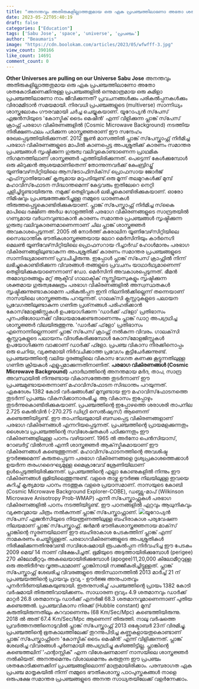 ```yaml
---
title: "അനന്തവും അതിരുകളില്ലാത്തതുമായ ഒരു ഏക പ്രപഞ്ചത്തിലാണോ അതോ ശതകോടിക്കണക്കിനുള്ള പ്രപഞ്ചംങ്ങളില്‍ ഒന്നുമാത്രമായ ഒരു കുമിളാ പ്രപഞ്ചത്തിലാണോ നാം ജീവിക്കുന്നത്?"
date: 2023-05-22T05:40:19
draft: false
categories: ["Education"]
tags: ['Sabu Jose', 'space', 'universe', 'പ്രപഞ്ചം']
author: "Beaumaris"
image: "https://cdn.boolokam.com/articles/2023/05/wfwfff-3.jpg"
view_count: 390166
like_count: 14691
comment_count: 0
---
```


**Other Universes are pulling on our Universe** **Sabu Jose** അനന്തവും അതിരുകളില്ലാത്തതുമായ ഒരു ഏക പ്രപഞ്ചത്തിലാണോ അതോ ശതകോടിക്കണക്കിനുള്ള പ്രപഞ്ചങ്ങളില്‍ ഒന്നുമാത്രമായ ഒരു കുമിളാ പ്രപഞ്ചത്തിലാണോ നാം ജീവിക്കുന്നത്? പ്രവചനങ്ങള്‍ക്കും പരികല്‍പ്പനകള്‍ക്കും വിരാമമിടാന്‍ സമയമായി. നിരവധി പ്രപഞ്ചങ്ങളുടെ (multiverse) സാന്നിധ്യം ശാസ്ത്രലോകം ഗൗരവമായി ചര്‍ച്ച ചെയ്യുകയാണ്. യൂറോപ്യന്‍ സ്‌പേസ് ഏജന്‍സിയുടെ 'കോസ്മിക് ടൈം മെഷീന്‍' എന്ന് വിളിക്കുന്ന പ്ലാങ്ക് സ്‌പേസ് ക്രാഫ്റ്റ് പരഭാഗ വികിരണങ്ങളില്‍ (Cosmic Microwave Background) നടത്തിയ നിരീക്ഷണഫലം പഠിക്കുന്ന ശാസ്ത്രജ്ഞരാണ് ഈ സന്ദേഹം രേഖപ്പെടുത്തിയിരിക്കുന്നത്. 2012 ജൂണ്‍ മാസത്തില്‍ പ്ലാങ്ക് സ്‌പേസ്ക്രാഫ്റ്റ് നിര്‍മിച്ച പരഭാഗ വികിരണങ്ങളുടെ മാപില്‍ കാണപ്പെട്ട അപശ്രുതിക്ക് കാരണം സമാന്തര പ്രപഞ്ചങ്ങള്‍ സൃഷ്ടിക്കുന്ന ഗുരുത്വ വലിവുകൊണ്ടാണെന്ന പ്രാഥമിക നിഗമനത്തിലാണ് ശാസ്ത്രജ്ഞര്‍ എത്തിയിരിക്കുന്നത്. പെട്ടെന്ന് കേള്‍ക്കുമ്പോള്‍ ഒരു കിറുക്കന്‍ ആശയമാണിതെന്ന് തോന്നുന്നവര്‍ക്ക് കേംബ്രിഡ്ജ് യൂണിവേഴ്‌സിറ്റിയിലെ ആസ്‌ട്രോഫിസിക്‌സ് പ്രൊഫസായ ജോര്‍ജ് എഫ്‌സ്താതിയോക്ക് കൃത്യമായ മറുപടിയുണ്ട്.ഒരു മൂന്ന് തലമുറകള്‍ക്ക് മുമ്പ് മഹാവിസ്‌ഫോടന സിദ്ധാന്തമെന്ന് കേട്ടവരും ഇതിലേറെ നെറ്റി ചുളിച്ചിട്ടുണ്ടായിരുന്നു. നമുക്ക് തെളിവുകള്‍ ലഭിച്ചുകൊണ്ടിരിക്കുകയാണ്. ഓരോ നിമിഷവും പ്രപഞ്ചത്തേക്കുറിച്ചുള്ള നമ്മുടെ ധാരണകൾ തിരുത്തപ്പെട്ടുകൊണ്ടിരിക്കുകയാണ്. [](https://cdn.boolokam.com/articles/2023/05/wfwfff-3.jpg)പ്ലാങ്ക് സ്‌പേസ്ക്രാഫ്റ്റ് നിര്‍മിച്ച സ്‌കൈ മാപിലെ ദക്ഷിണ അര്‍ധ ഗോളത്തില്‍ പരഭാഗ വികിരണങ്ങളുടെ സാന്ദ്രതയില്‍ ഗണ്യമായ വര്‍ധനവുണ്ടാകാന്‍ കാരണം സമാന്തര പ്രപഞ്ചങ്ങള്‍ സൃഷ്ടിക്കുന്ന ഗുരുത്വ വലിവുകാരണമാണെന്നാണ് ചില പ്ലാങ്ക് ശാസ്ത്രജ്ഞര്‍ അവകാശപ്പെടുന്നത്. 2005 ല്‍ നോര്‍ത്ത് കരോലിന യൂണിവേഴ്‌സിറ്റിയിലെ സൈദ്ധാന്തിക ഭൗതികശാസ്ത്രജ്ഞയായ ലോറ മെര്‍സിനിയും കാര്‍നെഗി മെലണ്‍ യൂണിവേഴ്‌സിറ്റിയിലെ പ്രൊഫസറായ റിച്ചാര്‍ഡ് ഹോള്‍മാനും പരഭാഗ വികിരണങ്ങളിലുണ്ടാകുന്ന അപശ്രുതിക്ക് കാരണം സമാന്തര പ്രപഞ്ചങ്ങളുടെ സാന്നിദ്ധ്യമാണെന്ന് പ്രവചിച്ചിരുന്നു. ഇപ്പോള്‍ പ്ലാങ്ക് സ്‌പേസ് ക്രാഫ്റ്റില്‍ നിന്ന് ലഭിച്ചുകൊണ്ടിരിക്കുന്ന വിവരങ്ങള്‍ തങ്ങളുടെ പ്രവചനം യാഥാര്‍ഥ്യമാണെന്ന് തെളിയിക്കുകയാണെന്നാണ് ഡോ. മെര്‍സിനി അവകാശപ്പെടുന്നത്. ഭീമന്‍ തമോദ്വാരങ്ങളും മറ്റ് ആക്ടീവ് ഗാലാക്ടിക് ന്യൂസ്ലിയസുകളും സൃഷ്ടിക്കുന്ന ശക്തമായ ഗുരുത്വക്ഷേത്രം പരഭാഗ വികിരണങ്ങളില്‍ അസ്വസ്ഥതകള്‍ സൃഷ്ടിക്കുന്നുണ്ടാകാമെന്ന പരികല്‍പ്പന ഇനി നിലനില്‍ക്കില്ലെന്ന് തന്നെയാണ് നാസയിലെ ശാസ്ത്രജ്ഞരും പറയുന്നത്. ഗാലക്‌സി ക്ലസ്റ്ററുകളുടെ പലായന പ്രവേഗത്തിലുണ്ടാകുന്ന ഗണിത പ്രശ്‌നങ്ങള്‍ പരിഹരിക്കാന്‍ കോസ്‌മോളജിസ്റ്റുകള്‍ ഉപയോഗിക്കുന്ന 'ഡാര്‍ക്ക് ഫ്‌ളോ' പ്രതിഭാസം പുനപരിശോധനക്ക് വിധേയമാക്കേണ്ടതാണെന്നും പ്ലാങ്ക് ഡാറ്റ അപഗ്രഥിച്ച ശാസ്ത്രജ്ഞര്‍ വിലയിരുത്തുന്നു. 'ഡാര്‍ക്ക് ഫ്‌ളോ' പ്രതിഭാസം എന്നൊന്നില്ലെന്നാണ് പ്ലാങ്ക് സ്‌പേസ് ക്രാഫ്റ്റ് നല്‍കുന്ന വിവരം. ഗാലക്‌സി ക്ലസ്റ്ററുകളുടെ പലായനം വിദശീകരിക്കുമ്പോള്‍ കോസ്‌മോളജിസ്റ്റുകള്‍ ഉപയോഗിക്കുന്ന വാക്കാണ് ഡാര്‍ക്ക് ഫ്ളോ. പ്രപഞ്ച വികാസ നിരക്കിനൊപ്പം ഒരു ചെറിയ, വ്യക്തമായി നിര്‍വചിക്കാത്ത പ്രവേഗം കൂട്ടിചേര്‍ക്കുന്നുണ്ട്. പ്രപഞ്ചയത്തിന്റെ വലിയ ദൂരങ്ങളിലെ വികാസ വേഗത കണക്കു കൂട്ടുന്നതിലുള്ള ഗണിത ക്രിയകള്‍ എളുപ്പമാക്കുന്നതിനാണിത്. **പരഭാഗ വികിരണങ്ങള്‍ (Cosmic Microwave Background)** പദാര്‍ഥത്തിന്റെ അനന്തമായ മര്‍ദ, താപ, സാന്ദ്ര അവസ്ഥയില്‍ നിന്നുണ്ടായ വികാസത്തേത്ത തുടര്‍ന്നാണ് ഈ പ്രപഞ്ചമുണ്ടായതെന്നാണ് മഹാവിസ്‌ഫോടന സിദ്ധാന്തം പറയുന്നത്. ഏകദേശം 1382 കോടി വര്‍ഷങ്ങള്‍ക്ക് മുമ്പുണ്ടായ ഈ മഹാവിസ്‌ഫോടനത്തെ തുടര്‍ന്ന് പ്രപഞ്ചം വികസിക്കാനാരംഭിച്ചു. ആ വികാസം ഇപ്പോഴും തുടര്‍ന്നുകൊണ്ടിരിക്കുകയാണ്. പ്രപഞ്ചത്തിന്റെ ഇപ്പോഴത്തെ ശരാശരി താപനില 2.725 കെല്‍വിന്‍ (-270.275 ഡിഗ്രി സെല്‍ഷ്യസ്) ആണെന്ന് കണ്ടെത്തിയിട്ടുണ്ട്. ഈ താപനിലയുമായി ബന്ധപ്പെട്ട വികിരണങ്ങളാണ് പരഭാഗ വികിരണങ്ങള്‍ എന്നറിയപ്പെടുന്നത്. പ്രപഞ്ചത്തിന്റെ പ്രായമളക്കുന്നതും ശൈശവ പ്രപഞ്ചത്തിന്റെ സവിശേഷതകള്‍ പഠിക്കുന്നതും ഈ വികിരണങ്ങളിലുള്ള പഠനം വഴിയാണ്. 1965 ല്‍ അര്‍നോ പെന്‍സിയാസ്, റോബര്‍ട്ട് വില്‍സന്‍ എന്നീ ശാസ്ത്രജ്ഞര്‍ ആക്‌സ്മികമായാണ് ഈ വികിരണങ്ങള്‍ കണ്ടെത്തുന്നത്. മഹാവിസ്‌ഫോടനത്തിന്റെ അവശിഷ്ട ഊര്‍ജ്ജമെന്ന് കരുതപ്പെടുന്ന പരഭാഗ വികിരണങ്ങളെ ദൃശ്യപ്രകാശത്തെക്കാള്‍ ഉയര്‍ന്ന തരംഗദൈഘ്യമുള്ള മൈക്രാവേവ് ശ്രേണിയിലാണ് ഉള്‍പ്പെടുത്തിയിരിക്കുന്നത്. പ്രപഞ്ചത്തിന്റെ എല്ലാ കോണുകളില്‍ നിന്നും ഈ വികിരണങ്ങള്‍ ഭൂമിയിലെത്തുന്നുണ്ട്. വളരെ താഴ്ന്ന ഊര്‍ജ്ജ നിലയിലുള്ള ഇവയെ കുറിച്ച് കൃത്യമായ പഠനം നടത്തുക വളരെ പ്രയാസമാണ്. നാസയുടെ കോബി (Cosmic Microwave Background Explorer-COBE), ഡബ്ല്യു-മാപ് (Wilkinson Microwave Anisotropy Prob-WMAP) എന്നീ സ്‌പേസ്ക്രാഫ്റ്റുകള്‍ പരഭാഗ വികിരണങ്ങളില്‍ പഠനം നടത്തിയിട്ടുണ്ട്. ഈ പഠനങ്ങളില്‍ ഏറ്റവും ആധുനികവും വ്യക്തവുമായ ചിത്രം നല്‍കുന്നത് പ്ലാങ്ക് സ്‌പേസ്ക്രാഫ്റ്റാണ്. [![](https://cdn.boolokam.com/articles/2023/05/wfwfwf-3-1024x576.jpg)](https://cdn.boolokam.com/articles/2023/05/wfwfwf-3.jpg)യൂറോപ്യന്‍ സ്‌പേസ് ഏജന്‍സിയുടെ നിയന്ത്രണത്തിലുള്ള ബഹിരാകാശ പര്യവേഷണ നിലയമാണ് പ്ലാങ്ക് സ്‌പേസ്ക്രാഫ്റ്റ്. ജര്‍മന്‍ ഭൗതികശാസ്ത്രജ്ഞനായ മാക്‌സ് പ്ലാങ്കിന്റെ സ്മരണയിലാണ് ഈ ബഹിരാകാശ പേടകത്തിന് പ്ലാങ്ക് എന്ന് നാമകരണം ചെയ്തിട്ടുള്ളത്. പരഭാഗവികിരണങ്ങളുടെ അപശ്രുതികള്‍ നിരീക്ഷിക്കുന്നതിനുവേണ്ടി സവിശേഷമായി രൂപകല്‍പ്പന നിര്‍വഹിച്ച ഈ പേടകം 2009 മെയ് 14 നാണ് വിക്ഷേപിച്ചത്. ഭൂമിയുടെ അടുത്തായിരിക്കുമ്പോള്‍ (perigee) 270 കിലോമീറ്ററും അകലെയായിരിക്കുമ്പോള്‍ (apogee)11,20,000 കിലോമീറ്ററുള്ള ഒരു അതിദീര്‍ഘ വൃത്തപഥമാണ് പ്ലാങ്കിനായി സജ്ജീകരിച്ചിട്ടുള്ളത്. പ്ലാങ്ക് സ്‌പേസ്ക്രാഫ്റ്റ് ശേഖരിച്ച വിവരങ്ങളുടെ അടിസ്ഥാനത്തില്‍ 2013 മാര്‍ച്ച് 21 ന് പ്രപഞ്ചയത്തിന്റെ പ്രായവും ദ്രവ്യ - ഊര്‍ജ്ജ അനുപാതവും പുനര്‍നിര്‍ണയിക്കുകയുണ്ടായി. ഇതനുസരിച്ച് പപഞ്ചത്തിന്റെ പ്രായം 1382 കോടി വര്‍ഷമായി തിരുത്തിവായിക്കണം. സാധാരണ ദ്രവ്യം 4.9 ശതമാനവും ഡാർക്ക് മാറ്റർ 26.8 ശതമാനവും ഡാർക്ക് എനർജി 68.3 ശതമാനവുമാണെന്നാണ് പുതിയ കണ്ടെത്തല്‍. പ്രപഞ്ചവികാസ നിരക്ക് (Hubble constant) മുമ്പ് കരുതിയിരുന്നതിലും കുറവാണെന്നും (68 Km/Sec/Mpc) കണ്ടെത്തിയിരുന്നു. 2018 ൽ അത് 67.4 Kന/Sec/Mpc ആണെന്ന് തിരുത്തി. നാലു വര്‍ഷത്തെ പ്രവര്‍ത്തനത്തിനൊടുവില്‍ പ്ലാങ്ക് സ്‌പേസ്ക്രാഫ്റ്റ് 2013 ഒക്ടോബര്‍ 23ന് വിരമിച്ചു. പ്രപഞ്ചത്തിന്റെ ഭൂതകാലത്തിലേക്ക് തുറന്നുപിടിച്ച കണ്ണുകളായതുകൊണ്ടാണ് പ്ലാങ്ക് സ്‌പേസ്ക്രാഫ്റ്റിനെ 'കോസ്മിക് ടൈം മെഷീന്‍' എന്ന് വിളിക്കുന്നത്. പ്ലാങ്ക് ശേഖരിച്ച വിവരങ്ങള്‍ പൂര്‍ണമായി അപഗ്രഥിച്ചു കഴിഞ്ഞിട്ടില്ല. പ്ലാങ്കിന്റെ കണ്ടെത്തലിന് 'ഫന്റാസ്റ്റിക്' എന്ന വിശേഷണമാണ് നാസയിലെ ശാസ്ത്രജ്ഞര്‍ നല്‍കിയത്. അനന്തമെന്നും വിശാലമെന്നും കരുതുന്ന ഈ പ്രപഞ്ചം ശതകോടിക്കണക്കിന് പ്രപഞ്ചങ്ങളിലൊന്ന് മാത്രമായിരിക്കാം. പരമ്പരാഗത ഏക പ്രപഞ്ച മാതൃകയില്‍ നിന്ന് നമ്മുടെ ഭൗതികശാസ്ത്ര പാഠപുസ്തകങ്ങള്‍ നാളെ ഒരുപക്ഷേ സമാന്തര പ്രപഞ്ചങ്ങളുടെ അനന്ത സാധ്യതയിലേക്ക് വളർന്നേക്കാം.
